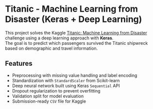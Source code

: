 # Titanic - Machine Learning from Disaster (Keras + Deep Learning)

This project solves the Kaggle [Titanic: Machine Learning from Disaster](https://www.kaggle.com/competitions/titanic) challenge using a deep learning approach with **Keras**.  
The goal is to predict which passengers survived the Titanic shipwreck based on demographic and travel information.

## Features

- Preprocessing with missing value handling and label encoding
- Standardization with `StandardScaler` from Scikit-learn
- Deep neural network built using Keras `Sequential` API
- Dropout regularization to prevent overfitting
- Validation split for model evaluation
- Submission-ready `CSV` file for Kaggle
